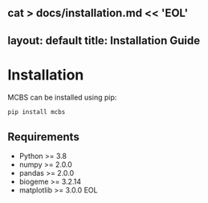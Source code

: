 cat > docs/installation.md << 'EOL'
---
layout: default
title: Installation Guide
---

# Installation

MCBS can be installed using pip:

```bash
pip install mcbs
```

## Requirements

- Python >= 3.8
- numpy >= 2.0.0
- pandas >= 2.0.0
- biogeme >= 3.2.14
- matplotlib >= 3.0.0
EOL